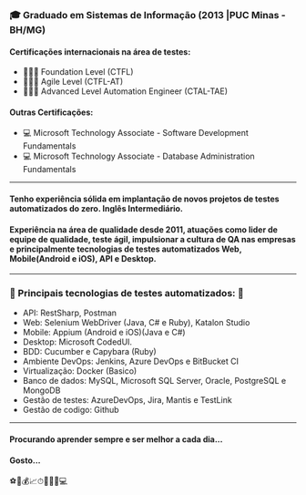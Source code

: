 
### 🎓 Graduado em Sistemas de Informação (2013 |PUC Minas - BH/MG)

#### Certificações internacionais na área de testes: 
  - 👨‍💻🔎 Foundation Level (CTFL) 
  - 👨‍💻🔎 Agile Level (CTFL-AT) 
  - 👨‍💻🔎 Advanced Level Automation Engineer (CTAL-TAE) 
#### Outras Certificações: 
  - 💻 Microsoft Technology Associate - Software Development Fundamentals
  - 💻 Microsoft Technology Associate - Database Administration Fundamentals 
---------------------------------
#### Tenho experiência sólida em implantação de novos projetos de testes automatizados do zero. Inglês Intermediário.
#### Experiência na área de qualidade desde 2011, atuações como lider de equipe de qualidade, teste ágil, impulsionar a cultura de QA nas empresas e principalmente tecnologias de testes automatizados Web, Mobile(Android e iOS), API e Desktop. 

------------------------------------------------------------------
### 🦾 Principais tecnologias de testes automatizados: 🤖
  - API: RestSharp, Postman
  - Web: Selenium WebDriver (Java, C# e Ruby), Katalon Studio
  - Mobile: Appium (Android e iOS)(Java e C#)
  - Desktop: Microsoft CodedUI.
  - BDD: Cucumber e Capybara (Ruby)
  - Ambiente DevOps: Jenkins, Azure DevOps e BitBucket CI
  - Virtualização: Docker (Basico)
  - Banco de dados: MySQL, Microsoft SQL Server, Oracle, PostgreSQL e MongoDB 
  - Gestão de testes: AzureDevOps, Jira, Mantis e TestLink
  - Gestão de codigo: Github

---------------------------------
#### Procurando aprender sempre e ser melhor a cada dia...

#### Gosto...
⚽🎵💰📈⏱🦾🏃‍♂️💻
